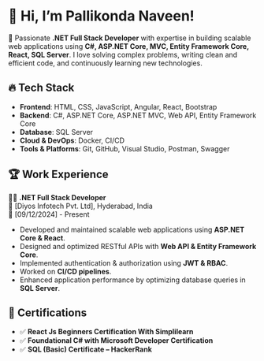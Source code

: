 # 👋 Hi, I’m Pallikonda Naveen! 

🚀 Passionate **.NET Full Stack Developer** with expertise in building scalable web applications using **C#, ASP.NET Core, MVC, Entity Framework Core, React, SQL Server**. I love solving complex problems, writing clean and efficient code, and continuously learning new technologies.

## 🔥 Tech Stack
- **Frontend**: HTML, CSS, JavaScript, Angular, React, Bootstrap  
- **Backend**: C#, ASP.NET Core, ASP.NET MVC, Web API, Entity Framework Core
- **Database**: SQL Server  
- **Cloud & DevOps**: Docker, CI/CD  
- **Tools & Platforms**: Git, GitHub, Visual Studio, Postman, Swagger  

## 🏆 Work Experience
👨‍💻 **.NET Full Stack Developer**  
📍 [Diyos Infotech Pvt. Ltd], Hyderabad, India  
📅 [09/12/2024] - Present  

- Developed and maintained scalable web applications using **ASP.NET Core & React**.  
- Designed and optimized RESTful APIs with **Web API & Entity Framework Core**.  
- Implemented authentication & authorization using **JWT & RBAC**.  
- Worked on **CI/CD pipelines**.  
- Enhanced application performance by optimizing database queries in **SQL Server**.

## 🎯 Certifications
- ✅ **React Js Beginners Certification With Simplilearn**
- ✅ **Foundational C# with Microsoft Developer Certification**
- ✅ **SQL (Basic) Certificate – HackerRank**
